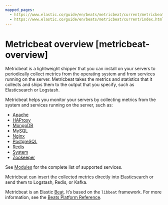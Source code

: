 ```yaml
---
mapped_pages:
  - https://www.elastic.co/guide/en/beats/metricbeat/current/metricbeat-overview.html
  - https://www.elastic.co/guide/en/beats/metricbeat/current/index.html
---
```


# Metricbeat overview [metricbeat-overview]

Metricbeat is a lightweight shipper that you can install on your servers to periodically collect metrics from the operating system and from services running on the server. Metricbeat takes the metrics and statistics that it collects and ships them to the output that you specify, such as Elasticsearch or Logstash.

Metricbeat helps you monitor your servers by collecting metrics from the system and services running on the server, such as:

* [Apache](/reference/metricbeat/metricbeat-module-apache.md)
* [HAProxy](/reference/metricbeat/metricbeat-module-haproxy.md)
* [MongoDB](/reference/metricbeat/metricbeat-module-mongodb.md)
* [MySQL](/reference/metricbeat/metricbeat-module-mysql.md)
* [Nginx](/reference/metricbeat/metricbeat-module-nginx.md)
* [PostgreSQL](/reference/metricbeat/metricbeat-module-postgresql.md)
* [Redis](/reference/metricbeat/metricbeat-module-redis.md)
* [System](/reference/metricbeat/metricbeat-module-system.md)
* [Zookeeper](/reference/metricbeat/metricbeat-module-zookeeper.md)

See [Modules](/reference/metricbeat/metricbeat-modules.md) for the complete list of supported services.

Metricbeat can insert the collected metrics directly into Elasticsearch or send them to Logstash, Redis, or Kafka.

Metricbeat is an Elastic [Beat](https://www.elastic.co/beats). It’s based on the `libbeat` framework. For more information, see the [Beats Platform Reference](/reference/index.md).

